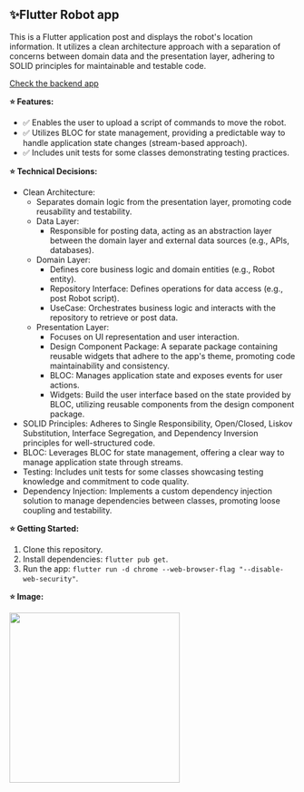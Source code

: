 ##  ✨Flutter Robot app

This is a Flutter application post and displays the robot's location information. It utilizes a clean architecture approach with a separation of concerns between domain data and the presentation layer, adhering to SOLID principles for maintainable and testable code.

[Check the backend app](https://github.com/itaishalom/JavaSpringServer)

**⭐ Features:**

*  :white_check_mark:  Enables the user to upload a script of commands to move the robot.
*  :white_check_mark:  Utilizes BLOC for state management, providing a predictable way to handle application state changes (stream-based approach).
*  :white_check_mark:  Includes unit tests for some classes demonstrating testing practices.


**⭐ Technical Decisions:**

* Clean Architecture:
    * Separates domain logic from the presentation layer, promoting code reusability and testability.
    * Data Layer:
        * Responsible for posting data, acting as an abstraction layer between the domain layer and external data sources (e.g., APIs, databases).
    * Domain Layer:
        * Defines core business logic and domain entities (e.g., Robot entity).
        * Repository Interface: Defines operations for data access (e.g., post Robot script).
        * UseCase: Orchestrates business logic and interacts with the repository to retrieve or post data.
    * Presentation Layer:
        * Focuses on UI representation and user interaction.
        * Design Component Package: A separate package containing reusable widgets that adhere to the app's theme, promoting code maintainability and consistency.
        * BLOC: Manages application state and exposes events for user actions.
        * Widgets: Build the user interface based on the state provided by BLOC, utilizing reusable components from the design component package.
* SOLID Principles: Adheres to Single Responsibility, Open/Closed, Liskov Substitution, Interface Segregation, and Dependency Inversion principles for well-structured code.
* BLOC: Leverages BLOC for state management, offering a clear way to manage application state through streams.
* Testing: Includes unit tests for some classes showcasing testing knowledge and commitment to code quality.
* Dependency Injection: Implements a custom dependency injection solution to manage dependencies between classes, promoting loose coupling and testability.

**⭐ Getting Started:**

1. Clone this repository.
2. Install dependencies: `flutter pub get`.
4. Run the app: `flutter run -d chrome --web-browser-flag "--disable-web-security"`.

**⭐ Image:**

<img src="https://github.com/itaishalom/RobotAppFrontend/assets/9066121/452f2103-f759-4e2c-9636-4ab209488b21" width="300" height="300">
